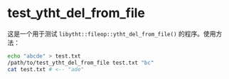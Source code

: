 test_ytht_del_from_file
=======================

这是一个用于测试 `libytht::fileop::ytht_del_from_file()` 的程序。使用方法：

```bash
echo "abcde" > test.txt
/path/to/test_ytht_del_from_file test.txt "bc"
cat test.txt # <-- "ade"
```

